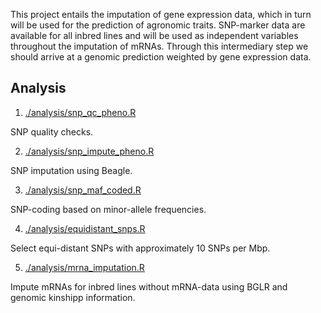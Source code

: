 This project entails the imputation of gene expression data, which in turn will
be used for the prediction of agronomic traits.
SNP-marker data are available for all inbred lines and will be used as
independent variables throughout the imputation of mRNAs.
Through this intermediary step we should arrive at a genomic prediction
weighted by gene expression data.


## Analysis
1.   [./analysis/snp_qc_pheno.R](./analysis/snp_qc_pheno.R)

SNP quality checks.

2.   [./analysis/snp_impute_pheno.R](./analysis/snp_impute_pheno.R)

SNP imputation using Beagle.

3.   [./analysis/snp_maf_coded.R](./analysis/snp_maf_coded.R)

SNP-coding based on minor-allele frequencies.

4.   [./analysis/equidistant_snps.R](./analysis/equidistant_snps.R)

Select equi-distant SNPs with approximately 10 SNPs per Mbp.

5.   [./analysis/mrna_imputation.R](./analysis/mrna_imputation.R)

Impute mRNAs for inbred lines without mRNA-data using BGLR and genomic kinshipp
information.
